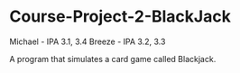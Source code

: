 # Course-Project-2-BlackJack

Michael - IPA 3.1, 3.4
Breeze - IPA 3.2, 3.3

A program that simulates a card game called Blackjack.
